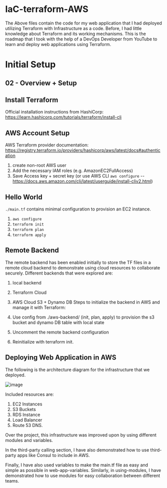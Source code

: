 # IaC-terraform-AWS

The Above files contain the code for my web application that I had deployed utilizing Terraform with Infrastructure as a code. Before, I had little knowledge about Terraform and its working mechanisms. This is the roadmap that I took with the help of a DevOps Developer from YouTube to learn and deploy web applications using Terraform. 

# Initial Setup
## 02 - Overview + Setup

## Install Terraform

Official installation instructions from HashiCorp: https://learn.hashicorp.com/tutorials/terraform/install-cli

## AWS Account Setup

AWS Terraform provider documentation: https://registry.terraform.io/providers/hashicorp/aws/latest/docs#authentication

1) create non-root AWS user
2) Add the necessary IAM roles (e.g. AmazonEC2FullAccess)
3) Save Access key + secret key (or use AWS CLI `aws configure` -- https://docs.aws.amazon.com/cli/latest/userguide/install-cliv2.html)

## Hello World

`./main.tf` contains minimal configuration to provision an EC2 instance.

1) `aws configure`
2) `terraform init`
3) `terraform plan`
4) `terraform apply`

## Remote Backend

The remote backend has been enabled initially to store the TF files in a remote cloud backend to demonstrate using cloud resources to collaborate securely. 
Different backends that were explored are:
  1. local backend
  2. Terraform Cloud
  3. AWS Cloud S3 + Dynamo DB
Steps to initialize the backend in AWS and manage it with Terraform:

  1. Use config from ./aws-backend/ (init, plan, apply) to provision the s3 bucket       and dynamo DB table with local state
  2. Uncomment the remote backend configuration
  3. Reinitialize with terraform init.

## Deploying Web Application in AWS

The following is the architecture diagram for the infrastructure that we deployed.

![image](https://github.com/Lohitgaddipati/IaC-using-terraform-AWS/assets/101139863/6880e0b1-cc28-4b03-a22a-9ad96b474d08)

Included resources are:
  1. EC2 Instances
  2. S3 Buckets
  3. RDS Instance
  4. Load Balancer
  5. Route 53 DNS.

Over the project, this infrastructure was improved upon by using different modules and variables.

In the third-party calling section, I have also demonstrated how to use third-party apps like Consul to include in AWS. 

Finally, I have also used variables to make the main.tf file as easy and simple as possible in web-app-variables. Similarly, in using-modules, I have demonstrated how to use modules for easy collaboration between different teams. 






 
